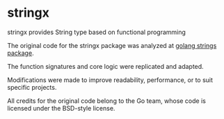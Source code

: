 # stringx

stringx provides String type based on functional programming

The original code for the stringx package was analyzed at [golang strings package](https://github.com/golang/go/tree/master/src/strings).

The function signatures and core logic were replicated and adapted.

Modifications were made to improve readability, performance, or to suit specific projects.

All credits for the original code belong to the Go team, whose code is licensed under the BSD-style license.
